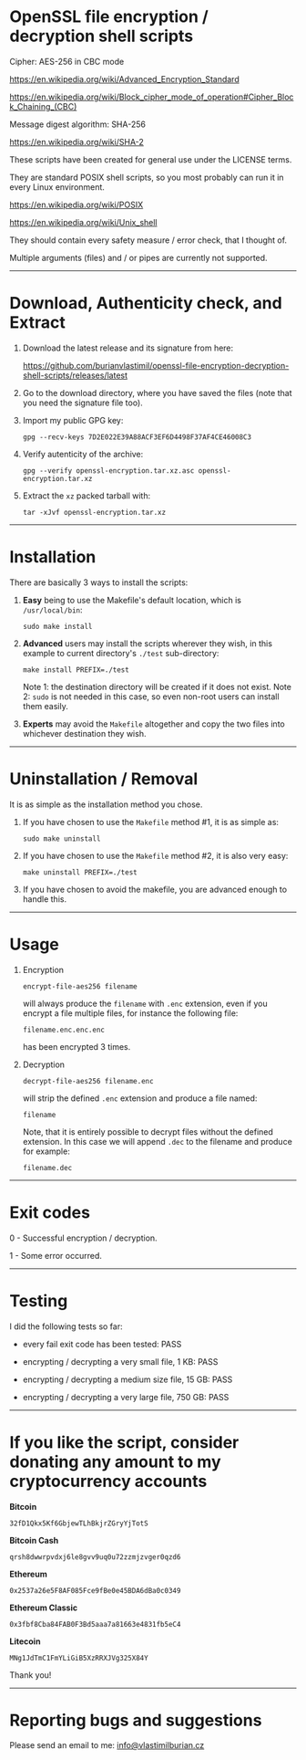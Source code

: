 # OpenSSL file encryption / decryption shell scripts


Cipher: AES-256 in CBC mode

https://en.wikipedia.org/wiki/Advanced_Encryption_Standard

https://en.wikipedia.org/wiki/Block_cipher_mode_of_operation#Cipher_Block_Chaining_(CBC)

Message digest algorithm: SHA-256

https://en.wikipedia.org/wiki/SHA-2

These scripts have been created for general use under the LICENSE terms.

They are standard POSIX shell scripts, so you most probably can run it in every Linux environment.

https://en.wikipedia.org/wiki/POSIX

https://en.wikipedia.org/wiki/Unix_shell

They should contain every safety measure / error check, that I thought of.

Multiple arguments (files) and / or pipes are currently not supported.


----------------------------------------------------


# Download, Authenticity check, and Extract


1. Download the latest release and its signature from here:

    https://github.com/burianvlastimil/openssl-file-encryption-decryption-shell-scripts/releases/latest

2. Go to the download directory, where you have saved the files (note that you need the signature file too).

3. Import my public GPG key:

    ```
    gpg --recv-keys 7D2E022E39A88ACF3EF6D4498F37AF4CE46008C3
    ```

4. Verify autenticity of the archive:

    ```
    gpg --verify openssl-encryption.tar.xz.asc openssl-encryption.tar.xz
    ```

5. Extract the `xz` packed tarball with:

    ```
    tar -xJvf openssl-encryption.tar.xz
    ```

----------------------------------------------------


# Installation


There are basically 3 ways to install the scripts:


1. **Easy** being to use the Makefile's default location, which is `/usr/local/bin`:

    ```
    sudo make install
    ```

2. **Advanced** users may install the scripts wherever they wish, in this example to current directory's `./test` sub-directory:

    ```
    make install PREFIX=./test
    ```

    Note 1: the destination directory will be created if it does not exist.
    Note 2: `sudo` is not needed in this case, so even non-root users can install them easily.

3. **Experts** may avoid the `Makefile` altogether and copy the two files into whichever destination they wish.


----------------------------------------------------


# Uninstallation / Removal

It is as simple as the installation method you chose.

1. If you have chosen to use the `Makefile` method #1, it is as simple as:

    ```
    sudo make uninstall
    ```

2. If you have chosen to use the `Makefile` method #2, it is also very easy:

    ```
    make uninstall PREFIX=./test
    ```

3. If you have chosen to avoid the makefile, you are advanced enough to handle this.


----------------------------------------------------


# Usage

1. Encryption

    ```
    encrypt-file-aes256 filename
    ```

    will always produce the `filename` with `.enc` extension, even if you encrypt a file multiple files, for instance the following file:

    ```
    filename.enc.enc.enc
    ```

    has been encrypted 3 times.

2. Decryption

    ```
    decrypt-file-aes256 filename.enc
    ```
    
    will strip the defined `.enc` extension and produce a file named:
    
    ```
    filename
    ```
    
    Note, that it is entirely possible to decrypt files without the defined extension.
    In this case we will append `.dec` to the filename and produce for example:
    
    ```
    filename.dec
    ```


----------------------------------------------------


# Exit codes

0 - Successful encryption / decryption.

1 - Some error occurred. 


----------------------------------------------------

# Testing

I did the following tests so far:

- every fail exit code has been tested: PASS

- encrypting / decrypting a very small file, 1 KB: PASS

- encrypting / decrypting a medium size file, 15 GB: PASS

- encrypting / decrypting a very large file, 750 GB: PASS

----------------------------------------

# If you like the script, consider donating any amount to my cryptocurrency accounts

**Bitcoin**
```
32fD1Qkx5Kf6GbjewTLhBkjrZGryYjTotS
```

**Bitcoin Cash**
```
qrsh8dwwrpvdxj6le8gvv9uq0u72zzmjzvger0qzd6
```

**Ethereum**
```
0x2537a26e5F8AF085Fce9fBe0e45BDA6dBa0c0349
```

**Ethereum Classic**
```
0x3fbf8Cba84FAB0F3Bd5aaa7a81663e4831fb5eC4
```

**Litecoin**
```
MNg1JdTmC1FmYLiGiB5XzRRXJVg325X84Y
```

Thank you!

----------------------------------------------------


# Reporting bugs and suggestions

Please send an email to me: info@vlastimilburian.cz
